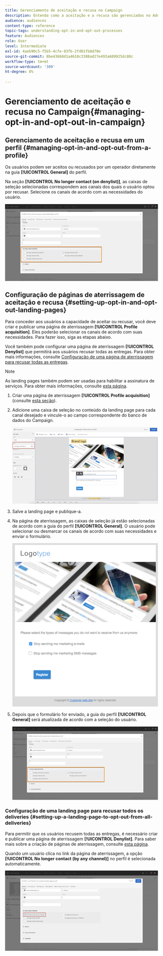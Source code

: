 ```yaml
---
title: Gerenciamento de aceitação e recusa no Campaign
description: Entenda como a aceitação e a recusa são gerenciadas no Adobe Campaign.
audience: audiences
content-type: reference
topic-tags: understanding-opt-in-and-opt-out-processes
feature: Audiences
role: User
level: Intermediate
exl-id: 4aeb90c5-f5b5-4cfe-93fb-2fd01fb8d70e
source-git-commit: 8be43668d1a4610c3388ad27e493a689925dc88c
workflow-type: tm+mt
source-wordcount: '309'
ht-degree: 8%

---
```


# Gerenciamento de aceitação e recusa no Campaign{#managing-opt-in-and-opt-out-in-campaign}

## Gerenciamento de aceitação e recusa em um perfil {#managing-opt-in-and-opt-out-from-a-profile}

Os usuários podem ser aceitos ou recusados por um operador diretamente na guia **[!UICONTROL General]** do perfil.

Na seção **[!UICONTROL No longer contact (on denylist)]**, as caixas de seleção selecionadas correspondem aos canais dos quais o usuário optou por recusar. Selecione os canais de acordo com as necessidades do usuário.

![](assets/optin_landingpage_3.png)

## Configuração de páginas de aterrissagem de aceitação e recusa {#setting-up-opt-in-and-opt-out-landing-pages}

Para conceder aos usuários a capacidade de aceitar ou recusar, você deve criar e publicar uma página de aterrissagem **[!UICONTROL Profile acquisition]**. Eles poderão selecionar os canais de acordo com suas necessidades. Para fazer isso, siga as etapas abaixo.

Você também pode configurar uma página de aterrissagem **[!UICONTROL Denylist]** que permitirá aos usuários recusar todas as entregas. Para obter mais informações, consulte [Configuração de uma página de aterrissagem para recusar todas as entregas](#setting-up-a-landing-page-to-opt-out-from-all-deliveries).

>[!NOTE]
>
>As landing pages também podem ser usadas para habilitar a assinatura de serviços. Para obter mais informações, consulte [esta página](../../channels/using/configuring-landing-page.md#linking-a-landing-page-to-a-service).

1. Criar uma página de aterrissagem **[!UICONTROL Profile acquisition]** (consulte [esta seção](../../channels/using/getting-started-with-landing-pages.md)).
1. Adicione uma caixa de seleção no conteúdo da landing page para cada canal desejado e vincule-o ao campo correspondente do banco de dados do Campaign.

   ![](assets/optin_landingpage_1.png)

1. Salve a landing page e publique-a.
1. Na página de aterrissagem, as caixas de seleção já estão selecionadas de acordo com a guia do perfil **[!UICONTROL General]**. O usuário pode selecionar ou desmarcar os canais de acordo com suas necessidades e enviar o formulário.

   ![](assets/optin_landingpage_2.png)

1. Depois que o formulário for enviado, a guia do perfil **[!UICONTROL General]** será atualizada de acordo com a seleção do usuário.

   ![](assets/optin_landingpage_3.png)

### Configuração de uma landing page para recusar todos os deliveries {#setting-up-a-landing-page-to-opt-out-from-all-deliveries}

Para permitir que os usuários recusem todas as entregas, é necessário criar e publicar uma página de aterrissagem **[!UICONTROL Denylist]**. Para saber mais sobre a criação de páginas de aterrissagem, consulte [esta página](../../channels/using/getting-started-with-landing-pages.md).

Quando um usuário clica no link da página de aterrissagem, a opção **[!UICONTROL No longer contact (by any channel)]** no perfil é selecionada automaticamente.

![](assets/blocklisting_allchannels.png)
